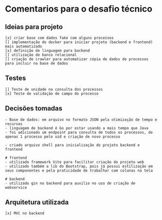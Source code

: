 # Comentarios para o desafio técnico

## Ideias para projeto
    [x] criar base com dados fake com alguns processos
    [] implementação do docker para iniciar projeto (backend e frontend) mais automatizado
    [x] definição de linguagem para backend
    [] utilização de banco relacional
    [] criação de crawler para automatizar cópia de dados de processos para incluir na base de dados


## Testes
    [] Teste de unidade na consulta dos processos
    [x] Teste de validação de campo do processo


## Decisões tomadas
    - Base de dados: em arquivo no formato JSON pela otimização de tempo e recursos
    - linguagem de backend é Go por estar usando a mais tempo que Java
    - foi adicionado um endpoint para consulta de todos os processos, de apenas 1 processo pelo uid e criação de novo processo
    
    - criado arquivo shell para inicialização do projeto backend e frontend

    # frontend
    - utilizado framework Vite para facilitar criação do projeto web
    - utilizado também a lib do Bootstrap, pois já possui estilização em seus componentes e pela praticidade de trabalhar com colunas na tela
    
    # backend
    - utilizado gin no backend para auxilio no uso de criação de webservice



## Arquitetura utilizada
    [x] MVC no backend
